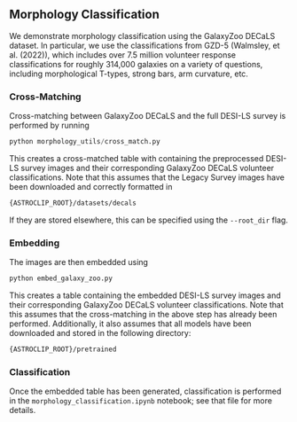 ## Morphology Classification
We demonstrate morphology classification using the GalaxyZoo DECaLS dataset. In particular, we use the classifications from GZD-5 (Walmsley, et al. (2022)), which includes over 7.5 million volunteer response classifications for roughly 314,000 galaxies on a variety of questions, including morphological T-types, strong bars, arm curvature, etc.

### Cross-Matching
Cross-matching between GalaxyZoo DECaLS and the full DESI-LS survey is performed by running
```python
python morphology_utils/cross_match.py
```
This creates a cross-matched table with containing the preprocessed DESI-LS survey images and their corresponding GalaxyZoo DECaLS volunteer classifications. Note that this assumes that the Legacy Survey images have been downloaded and correctly formatted in
```bash
{ASTROCLIP_ROOT}/datasets/decals
```
If they are stored elsewhere, this can be specified using the `--root_dir` flag.

### Embedding
The images are then embedded using
```python
python embed_galaxy_zoo.py
```
This creates a table containing the embedded DESI-LS survey images and their corresponding GalaxyZoo DECaLS volunteer classifications. Note that this assumes that the cross-matching in the above step has already been performed. Additionally, it also assumes that all models have been downloaded and stored in the following directory:
```bash
{ASTROCLIP_ROOT}/pretrained
```

### Classification
Once the embedded table has been generated, classification is performed in the `morphology_classification.ipynb` notebook; see that file for more details.
